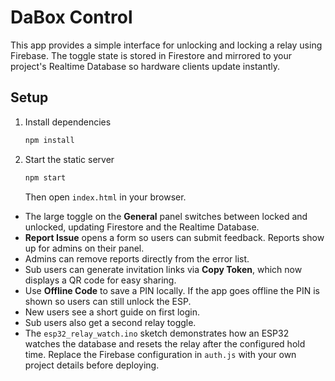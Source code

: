# DaBox Control

This app provides a simple interface for unlocking and locking a relay using Firebase. The toggle state is stored in Firestore and mirrored to your project's Realtime Database so hardware clients update instantly.

## Setup

1. Install dependencies
   ```bash
   npm install
   ```
2. Start the static server
   ```bash
   npm start
   ```
   Then open `index.html` in your browser.
- The large toggle on the **General** panel switches between locked and unlocked, updating Firestore and the Realtime Database.
- **Report Issue** opens a form so users can submit feedback. Reports show up for admins on their panel.
- Admins can remove reports directly from the error list.
- Sub users can generate invitation links via **Copy Token**, which now displays a QR code for easy sharing.
- Use **Offline Code** to save a PIN locally. If the app goes offline the PIN is shown so users can still unlock the ESP.
- New users see a short guide on first login.
- Sub users also get a second relay toggle.
- The `esp32_relay_watch.ino` sketch demonstrates how an ESP32 watches the database and resets the relay after the configured hold time.
Replace the Firebase configuration in `auth.js` with your own project details before deploying.
